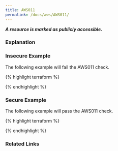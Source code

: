 ```yaml
---
title: AWS011
permalink: /docs/aws/AWS011/
---
```


***A resource is marked as publicly accessible.***

### Explanation






### Insecure Example

The following example will fail the AWS011 check.

{% highlight terraform %}



{% endhighlight %}



### Secure Example

The following example will pass the AWS011 check.

{% highlight terraform %}



{% endhighlight %}


### Related Links


